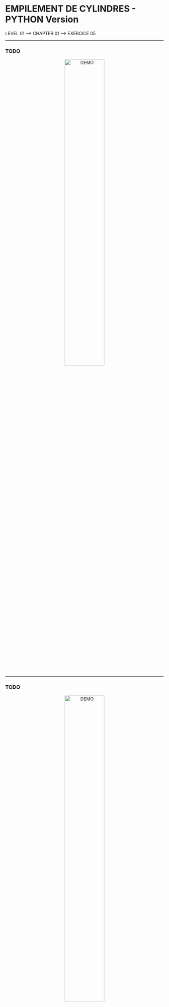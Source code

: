 # EMPILEMENT DE CYLINDRES - PYTHON Version
LEVEL 01 --> CHAPTER 01 --> EXERCICE 05

---
### **TODO**

<div align="center">
    <img
        src="https://github.com/Ayckinn/Python/blob/main/FRANCE_IOI/LEVEL_01/Chapter_01/05_empilement_cylindres/todo.png"
        alt="DEMO"
        style="width:50%">
</div>

---
### **TODO**

<div align="center">
    <img
        src="https://github.com/Ayckinn/Python/blob/main/FRANCE_IOI/LEVEL_01/Chapter_01/05_empilement_cylindres/result.png"
        alt="DEMO"
        style="width:50%">
</div>

---
### **RELEASE**

- December 21' 2021